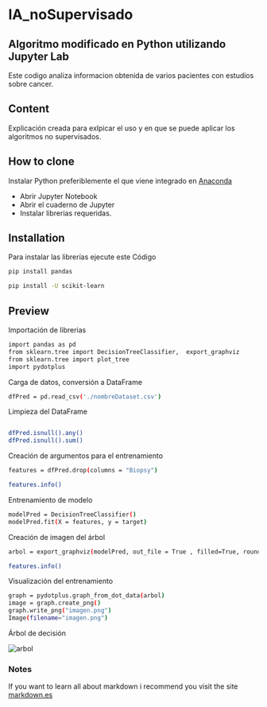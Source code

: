 # IA_noSupervisado
## Algoritmo modificado en Python utilizando Jupyter Lab
Este codigo analiza informacion obtenida de varios pacientes con estudios sobre cancer.

## Content
Explicación creada para exlpicar el uso y en que se puede aplicar los algoritmos no supervisados.

## How to clone
Instalar Python preferiblemente el que viene integrado en [Anaconda](https://www.anaconda.com/products/distribution)
* Abrir Jupyter Notebook 
* Abrir el cuaderno de Jupyter
* Instalar librerias requeridas.



## Installation
Para instalar las librerías ejecute este Código
```bash
pip install pandas
```
```bash
pip install -U scikit-learn
```
## Preview
Importación de librerias 

```bash
import pandas as pd
from sklearn.tree import DecisionTreeClassifier,  export_graphviz 
from sklearn.tree import plot_tree
import pydotplus 

```
Carga de datos, conversión a DataFrame

```bash
dfPred = pd.read_csv('./nombreDataset.csv')

```
Limpieza del DataFrame
```bash

dfPred.isnull().any()
dfPred.isnull().sum()

```
Creación de argumentos para el entrenamiento

```bash
features = dfPred.drop(columns = "Biopsy") 

features.info()

```
Entrenamiento de modelo 
```bash
modelPred = DecisionTreeClassifier()
modelPred.fit(X = features, y = target)

```
Creación de imagen del árbol

```bash
arbol = export_graphviz(modelPred, out_file = True , filled=True, rounded=True, feature_names=features.columns)

features.info()

```
Visualización del entrenamiento
```bash
graph = pydotplus.graph_from_dot_data(arbol)
image = graph.create_png()
graph.write_png("imagen.png")
Image(filename="imagen.png")
```
Árbol de decisión

![arbol](https://user-images.githubusercontent.com/75056800/174831469-b267c81c-777a-4165-a7ac-2a3ed7fc3bfd.png)

### Notes
If you want to learn all about markdown i recommend you visit the site [markdown.es](https://markdown.es/sintaxis-markdown/)

